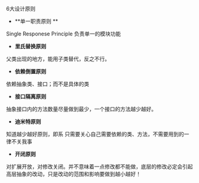 6大设计原则

- **单一职责原则 **

Single Responese Principle
负责单一的模块功能

- **里氏替换原则**

父类出现的地方，能用子类替代，反之不行。

- **依赖倒置原则**

依赖抽象类、接口；而不是具体的类

- **接口隔离原则**

抽象接口内的方法数量尽量做到最少，一个接口的方法越少越好。

- **迪米特原则**

知道越少越好原则，即系 只需要关心自己需要依赖的类、方法，不需要用到的一律不关我事

- **开闭原则**

对扩展开放，对修改关闭。并不意味着一点修改都不能做，底层的修改必定会引起高层抽象的改动，只是改动的范围和影响要做到越小越好！
